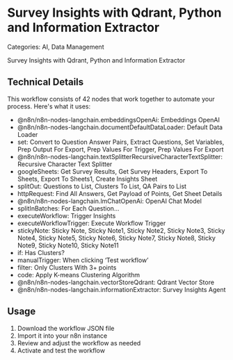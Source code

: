 # Survey Insights with Qdrant, Python and Information Extractor

Categories: AI, Data Management

Survey Insights with Qdrant, Python and Information Extractor

## Technical Details

This workflow consists of 42 nodes that work together to automate your process. Here's what it uses:

- @n8n/n8n-nodes-langchain.embeddingsOpenAi: Embeddings OpenAI
- @n8n/n8n-nodes-langchain.documentDefaultDataLoader: Default Data Loader
- set: Convert to Question Answer Pairs, Extract Questions, Set Variables, Prep Output For Export, Prep Values For Trigger, Prep Values For Export
- @n8n/n8n-nodes-langchain.textSplitterRecursiveCharacterTextSplitter: Recursive Character Text Splitter
- googleSheets: Get Survey Results, Get Survey Headers, Export To Sheets, Export To Sheets1, Create Insights Sheet
- splitOut: Questions to List, Clusters To List, QA Pairs to List
- httpRequest: Find All Answers, Get Payload of Points, Get Sheet Details
- @n8n/n8n-nodes-langchain.lmChatOpenAi: OpenAI Chat Model
- splitInBatches: For Each Question...
- executeWorkflow: Trigger Insights
- executeWorkflowTrigger: Execute Workflow Trigger
- stickyNote: Sticky Note, Sticky Note1, Sticky Note2, Sticky Note3, Sticky Note4, Sticky Note5, Sticky Note6, Sticky Note7, Sticky Note8, Sticky Note9, Sticky Note10, Sticky Note11
- if: Has Clusters?
- manualTrigger: When clicking ‘Test workflow’
- filter: Only Clusters With 3+ points
- code: Apply K-means Clustering Algorithm
- @n8n/n8n-nodes-langchain.vectorStoreQdrant: Qdrant Vector Store
- @n8n/n8n-nodes-langchain.informationExtractor: Survey Insights Agent

## Usage

1. Download the workflow JSON file
2. Import it into your n8n instance
3. Review and adjust the workflow as needed
4. Activate and test the workflow


